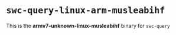 # `swc-query-linux-arm-musleabihf`

This is the **armv7-unknown-linux-musleabihf** binary for `swc-query`
